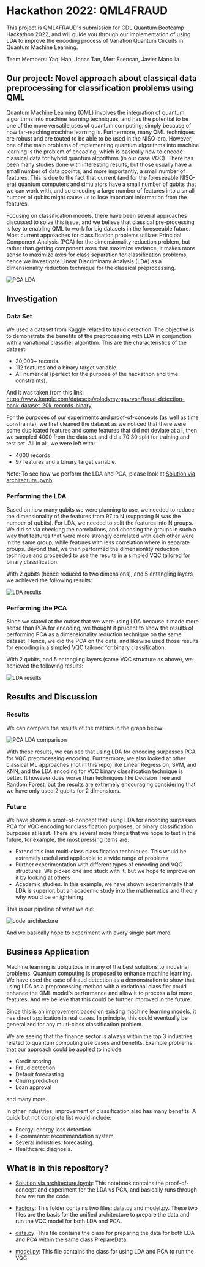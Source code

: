 # Hackathon 2022: QML4FRAUD

This project is QML4FRAUD's submission for CDL Quantum Bootcamp Hackathon 2022, and will guide you through our implementation of using LDA to improve the encoding process of Variation Quantum Circuits in Quantum Machine Learning.

Team Members: Yaqi Han, Jonas Tan, Mert Esencan, Javier Mancilla

## Our project: Novel approach about classical data preprocessing for classification problems using QML

Quantum Machine Learning (QML) involves the integration of quantum algorithms into machine learning techniques, and has the potential to be one of the more versatile uses of quantum computing, simply because of how far-reaching machine learning is. Furthermore, many QML techniques are robust and are touted to be able to be used in the NISQ-era. However, one of the main problems of implementing quantum algorithms into machine learning is the problem of encoding, which is basically how to encode classical data for hybrid quantum algorithms (in our case VQC). There has been many studies done with interesting results, but those usually have a small number of data pooints, and more importantly, a small number of features. This is due to the fact that current (and for the foreseeable NISQ-era) quantum computers and simulators have a small number of qubits that we can work with, and so encoding a large number of features into a small number of qubits might cause us to lose important information from the features.

Focusing on classification models, there have been several approaches discussed to solve this issue, and we believe that classical pre-processing is key to enabling QML to work for big datasets in the foreseeable future. Most current approaches for classification problems utilizes Principal Component Analysis (PCA) for the dimensionality reduction problem, but rather than getting component axes that maximize variance, it makes more sense to maximize axes for class separation for classification problems, hence we investigate Linear Discriminany Analysis (LDA) as a dimensionality reduction technique for the classical preprocessing.

![PCA LDA](img/pca_lda_explanation.JPG)

## Investigation

### Data Set

We used a dataset from Kaggle related to fraud detection. The objective is to demonstrate the benefits of the preprocessing with LDA in conjunction with a variational classifier algorithm. This are the characteristics of the dataset:

- 20,000+ records.
- 112 features and a binary target variable.
- All numerical (perfect for the purpose of the hackathon and time constraints).

And it was taken from this link: https://www.kaggle.com/datasets/volodymyrgavrysh/fraud-detection-bank-dataset-20k-records-binary

For the purposes of our experiments and proof-of-concepts (as well as time constraints), we first cleaned the dataset as we noticed that there were some duplicated features and some features that did not deviate at all, then we sampled 4000 from the data set and did a 70:30 split for training and test set. All in all, we were left with:

- 4000 records
- 97 features and a binary target variable.

Note: To see how we perform the LDA and PCA, please look at [Solution via architecture.ipynb](./Solution%20via%20architecture.ipynb).

### Performing the LDA

Based on how many qubits we were planning to use, we needed to reduce the dimensionality of the features from 97 to N (supposing N was the number of qubits). For LDA, we needed to split the features into N groups. We did so via checking the correlations, and choosing the groups in such a way that features that were more strongly correlated with each other were in the same group, while features with less correlation where in separate groups. Beyond that, we then performed the dimensionlity reduction technique and proceeded to use the results in a simpled VQC tailored for binary classification. 

With 2 qubits (hence reduced to two dimensions), and 5 entangling layers, we achieved the following results:

![LDA results](img/lda_results.png)

### Performing the PCA

Since we stated at the outset that we were using LDA because it made more sense than PCA for encoding, we thought it prudent to show the results of performing PCA as a dimensionality reduction technique on the same dataset. Hence, we did the PCA on the data, and likewise used those results for encoding in a simpled VQC tailored for binary classification. 

With 2 qubits, and 5 entangling layers (same VQC structure as above), we achieved the following results:

![LDA results](img/pca_results.png)

## Results and Discussion

### Results

We can compare the results of the metrics in the graph below:

![PCA LDA comparison](img/pca_lda_comparison.JPG)

With these results, we can see that using LDA for encoding surpasses PCA for VQC preprocessing encoding. Furthermore, we also looked at other classical ML approaches (not in this repo) like Linear Regression, SVM, and KNN, and the LDA encoding for VQC binary classification technique is better. It however does worse than techniques like Decision Tree and Random Forest, but the results are extremely encouraging considering that we have only used 2 qubits for 2 dimensions.

### Future

We have shown a proof-of-concept that using LDA for encoding surpasses PCA for VQC encoding for classification purposes, or binary classification purposes at least. There are several more things that we hope to test in the future, for example, the most pressing items are:

- Extend this into multi-class classification techniques. This would be extremely useful and applicable to a wide range of problems
- Further experimentation with different types of encoding and VQC structures. We picked one and stuck with it, but we hope to improve on it by looking at others
- Academic studies. In this example, we have shown experimentally that LDA is superior, but an academic study into the mathematics and theory why would be enlightening.

This is our pipeline of what we did:

![code_architecture](img/code_architecture.JPG)

And we basically hope to experiment with every single part more.

## Business Application

Machine learning is ubiquitous in many of the best solutions to industrial problems. Quantum computing is proposed to enhance machine learning. We have used the case of fraud detection as a demonstration to show that using LDA as a preprocessing method with a variational classifier could enhance the QML model's performance and allow it to process a lot more features. And we believe that this could be further improved in the future. 

Since this is an improvement based on existing machine learning models, it has direct application in real cases. In principle, this could eventually be generalized for any multi-class classification problem. 

We are seeing that the finance sector is always within the top 3 industries related to quantum computing use cases and benefits. Example problems that our approach could be applied to include: 

- Credit scoring
- Fraud detection
- Default forecasting
- Churn prediction
- Loan approval

and many more. 

In other industries, improvement of classification also has many benefits. A quick but not complete list would include:

- Energy: energy loss detection.
- E-commerce: recommendation system.
- Several industries: forecasting.
- Healthcare: diagnosis.

## What is in this repository?

- [Solution via architecture.ipynb](./Solution%20via%20architecture.ipynb): This notebook contains the proof-of-concept and experiment for the LDA vs PCA, and basically runs through how we run the code.

- [Factory](./Factory): This folder contains two files: data.py and model.py. These two files are the basis for the unified architecture to prepare the data and run the VQC model for both LDA and PCA.
- [data.py](Factory/data.py): This file contains the class for preparing the data for both LDA and PCA within the same class PrepareData.
- [model.py](Factory/model.py): This file contains the class for using LDA and PCA to run the VQC.


